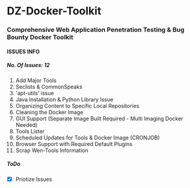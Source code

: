 # DZ-Docker-Toolkit
### Comprehensive Web Application Penetration Testing & Bug Bounty Docker Toolkit

#### ISSUES INFO
#####  No. Of Issues: 12

1. Add Major Tools
2. Seclists & CommonSpeaks
3. 'apt-utils' issue
4. Java Installation & Python Library Issue
5. Organizing Content to Specific Local Repositories
6. Cleaning the Docker Image
7. GUI Support (Separate Image Built Required - Multi Imaging Docker Needed)
8. Tools Lister
9. Scheduled Updates for Tools & Docker Image (CRONJOB)
10. Browser Support with Required Default Plugins
11. Scrap Wen-Tools Information

##### ToDo
- [X] Priotize Issues
